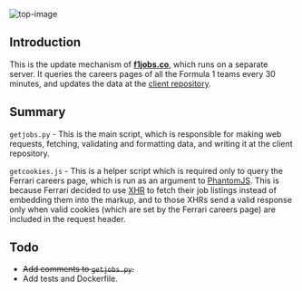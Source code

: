 ![top-image](https://user-images.githubusercontent.com/29029116/43997345-f10bc6a0-9df5-11e8-9212-c7e0134ce36f.png)

## Introduction

This is the update mechanism of **[f1jobs.co](https://f1jobs.co)**, which runs on a separate server. It queries the careers pages of all the Formula 1 teams every 30 minutes, and updates the data at the [client repository](https://github.com/F1Jobs/client).

## Summary

`getjobs.py` - This is the main script, which is responsible for making web requests, fetching, validating and formatting data, and writing it at the client repository.

`getcookies.js` - This is a helper script which is required only to query the Ferrari careers page, which is run as an argument to [PhantomJS](http://phantomjs.org/). This is because Ferrari decided to use [XHR](https://en.wikipedia.org/wiki/XMLHttpRequest) to fetch their job listings instead of embedding them into the markup, and to those XHRs send a valid response only when valid cookies (which are set by the Ferrari careers page) are included in the request header.

## Todo

* ~~Add comments to `getjobs.py`.~~
* Add tests and Dockerfile.
